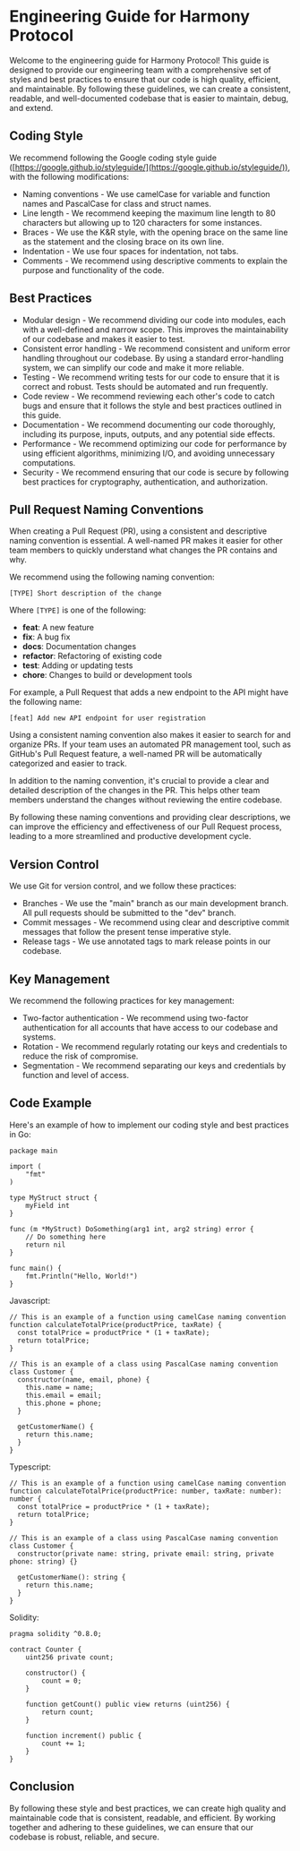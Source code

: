 #
# **Engineering Guide for Harmony Protocol**

Welcome to the engineering guide for Harmony Protocol! This guide is designed to provide our engineering team with a comprehensive set of styles and best practices to ensure that our code is high quality, efficient, and maintainable. By following these guidelines, we can create a consistent, readable, and well-documented codebase that is easier to maintain, debug, and extend.

## **Coding Style**

We recommend following the Google coding style guide ([https://google.github.io/styleguide/](https://google.github.io/styleguide/)), with the following modifications:

- Naming conventions - We use camelCase for variable and function names and PascalCase for class and struct names.
- Line length - We recommend keeping the maximum line length to 80 characters but allowing up to 120 characters for some instances.
- Braces - We use the K&R style, with the opening brace on the same line as the statement and the closing brace on its own line.
- Indentation - We use four spaces for indentation, not tabs.
- Comments - We recommend using descriptive comments to explain the purpose and functionality of the code.

## **Best Practices**

- Modular design - We recommend dividing our code into modules, each with a well-defined and narrow scope. This improves the maintainability of our codebase and makes it easier to test.
- Consistent error handling - We recommend consistent and uniform error handling throughout our codebase. By using a standard error-handling system, we can simplify our code and make it more reliable.
- Testing - We recommend writing tests for our code to ensure that it is correct and robust. Tests should be automated and run frequently.
- Code review - We recommend reviewing each other's code to catch bugs and ensure that it follows the style and best practices outlined in this guide.
- Documentation - We recommend documenting our code thoroughly, including its purpose, inputs, outputs, and any potential side effects.
- Performance - We recommend optimizing our code for performance by using efficient algorithms, minimizing I/O, and avoiding unnecessary computations.
- Security - We recommend ensuring that our code is secure by following best practices for cryptography, authentication, and authorization.

## **Pull Request Naming Conventions**

When creating a Pull Request (PR), using a consistent and descriptive naming convention is essential. A well-named PR makes it easier for other team members to quickly understand what changes the PR contains and why.

We recommend using the following naming convention:

`[TYPE] Short description of the change`

Where `[TYPE]` is one of the following:
- **feat**: A new feature
- **fix**: A bug fix
- **docs**: Documentation changes
- **refactor**: Refactoring of existing code
- **test**: Adding or updating tests
- **chore**: Changes to build or development tools

For example, a Pull Request that adds a new endpoint to the API might have the following name:

`[feat] Add new API endpoint for user registration`

Using a consistent naming convention also makes it easier to search for and organize PRs. If your team uses an automated PR management tool, such as GitHub's Pull Request feature, a well-named PR will be automatically categorized and easier to track.

In addition to the naming convention, it's crucial to provide a clear and detailed description of the changes in the PR. This helps other team members understand the changes without reviewing the entire codebase.

By following these naming conventions and providing clear descriptions, we can improve the efficiency and effectiveness of our Pull Request process, leading to a more streamlined and productive development cycle.


## **Version Control**

We use Git for version control, and we follow these practices:

- Branches - We use the "main" branch as our main development branch. All pull requests should be submitted to the "dev" branch.
- Commit messages - We recommend using clear and descriptive commit messages that follow the present tense imperative style.
- Release tags - We use annotated tags to mark release points in our codebase.

## **Key Management**

We recommend the following practices for key management:

- Two-factor authentication - We recommend using two-factor authentication for all accounts that have access to our codebase and systems.
- Rotation - We recommend regularly rotating our keys and credentials to reduce the risk of compromise.
- Segmentation - We recommend separating our keys and credentials by function and level of access.

## **Code Example**

Here's an example of how to implement our coding style and best practices in Go:
```
package main

import (
	"fmt"
)

type MyStruct struct {
	myField int
}

func (m *MyStruct) DoSomething(arg1 int, arg2 string) error {
	// Do something here
	return nil
}

func main() {
	fmt.Println("Hello, World!")
}
```
Javascript:
```
// This is an example of a function using camelCase naming convention
function calculateTotalPrice(productPrice, taxRate) {
  const totalPrice = productPrice * (1 + taxRate);
  return totalPrice;
}

// This is an example of a class using PascalCase naming convention
class Customer {
  constructor(name, email, phone) {
    this.name = name;
    this.email = email;
    this.phone = phone;
  }
  
  getCustomerName() {
    return this.name;
  }
}

```
Typescript:
```
// This is an example of a function using camelCase naming convention
function calculateTotalPrice(productPrice: number, taxRate: number): number {
  const totalPrice = productPrice * (1 + taxRate);
  return totalPrice;
}

// This is an example of a class using PascalCase naming convention
class Customer {
  constructor(private name: string, private email: string, private phone: string) {}

  getCustomerName(): string {
    return this.name;
  }
}
```
Solidity:
```
pragma solidity ^0.8.0;

contract Counter {
    uint256 private count;

    constructor() {
        count = 0;
    }

    function getCount() public view returns (uint256) {
        return count;
    }

    function increment() public {
        count += 1;
    }
}
```
## **Conclusion**

By following these style and best practices, we can create high quality and maintainable code that is consistent, readable, and efficient. By working together and adhering to these guidelines, we can ensure that our codebase is robust, reliable, and secure.
